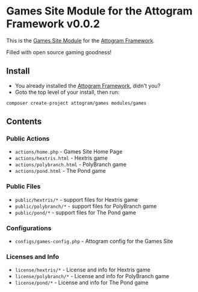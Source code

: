 # Games Site Module for the Attogram Framework v0.0.2

This is the [Games Site Module](https://github.com/attogram/games)
for the [Attogram Framework](https://github.com/attogram/attogram).

Filled with open source gaming goodness!

## Install

* You already installed the
  [Attogram Framework](https://github.com/attogram/attogram), didn't you?
* Goto the top level of your install, then run:

```
composer create-project attogram/games modules/games
```

## Contents

### Public Actions

* `actions/home.php` - Games Site Home Page
* `actions/hextris.html` - Hextris game
* `actions/polybranch.html` - PolyBranch game
* `actions/pond.html` - The Pond game

### Public Files

* `public/hextris/*` - support files for Hextris game
* `public/polybranch/*` - support files for PolyBranch game
* `public/pond/*` - support files for The Pond game

### Configurations

* `configs/games-config.php` - Attogram config for the Games Site

### Licenses and Info

* `license/hextris/*` - License and info for Hextris game
* `license/polybranch/*` - License and info for PolyBranch game
* `license/pond/*` - License and info for The Pond game
